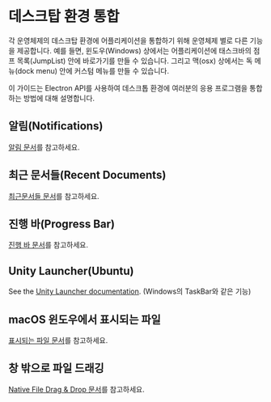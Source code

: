 # 데스크탑 환경 통합

각 운영체제의 데스크탑 환경에 어플리케이션을 통합하기 위해 운영체제 별로 다른 기능을 제공합니다. 예를 들면, 윈도우(Windows) 상에서는 어플리케이션에 태스크바의 점프 목록(JumpList) 안에 바로가기를 만들 수 있습니다. 그리고 맥(osx) 상에서는 독 메뉴(dock menu) 안에 커스텀 메뉴를 만들 수 있습니다.

이 가이드는 Electron API를 사용하여 데스크톱 환경에 여러분의 응용 프로그램을 통합하는 방법에 대해 설명합니다.

## 알림(Notifications)

[알림 문서](notifications.md)를 참고하세요.

## 최근 문서들(Recent Documents)

[최근문서들 문서](recent-documents.md)를 참고하세요.

## 진행 바(Progress Bar)

[진행 바 문서](progress-bar.md)를 참고하세요.

## Unity Launcher(Ubuntu)

See the [Unity Launcher documentation][unity-launcher]. (Windows의 TaskBar와 같은 기능)

## macOS 윈도우에서 표시되는 파일

[표시되는 파일 문서](represented-file.md)를 참고하세요.

## 창 밖으로 파일 드래깅

[Native File Drag & Drop 문서](native-file-drag-drop.md)를 참고하세요.

[unity-launcher]: https://help.ubuntu.com/community/UnityLaunchersAndDesktopFiles#Adding_shortcuts_to_a_launcher
